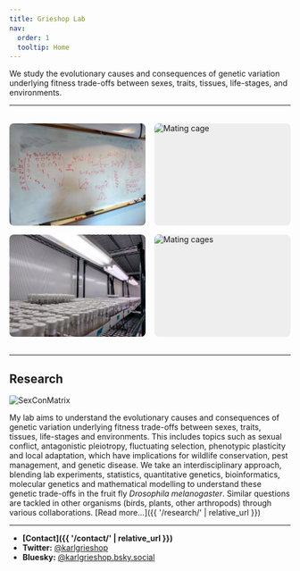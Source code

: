 ```yaml
---
title: Grieshop Lab
nav:
  order: 1
  tooltip: Home
---
```


We study the evolutionary causes and consequences of genetic variation underlying fitness trade-offs between sexes, traits, tissues, life-stages, and environments.

---

<style>
.image-grid {
  display: grid;
  grid-template-columns: 1fr 1fr;
  gap: 1rem;
  width: 100%;
  max-width: 1200px;
  margin: 2rem auto;
}
.image-grid .img-tile {
  aspect-ratio: 4/3; /* or 1/1 for square, or adjust as needed */
  width: 100%;
  overflow: hidden;
  border-radius: 8px;
  background: #eee;
  display: flex;
  align-items: center;
  justify-content: center;
}
.image-grid img {
  width: 100%;
  height: 100%;
  object-fit: cover;
  display: block;
}
@media (max-width: 700px) {
  .image-grid {
    grid-template-columns: 1fr;
  }
}
</style>

<div class="image-grid">
  <div class="img-tile">
    <img src="/images/Tania+equations.jpg" alt="Tania quantitative genetics equations">
  </div>
  <div class="img-tile">
    <img src="/images/IMG_0793.jpeg" alt="Mating cage">
  </div>
  <div class="img-tile">
    <img src="/images/Pure+DsRed+Ex.jpg" alt="Large genetic cross">
  </div>
  <div class="img-tile">
    <img src="/images/IMG_0795.jpeg" alt="Mating cages">
  </div>
</div>

---

## Research

![SexConMatrix](../images/SexConMatrix.png)

My lab aims to understand the evolutionary causes and consequences of genetic variation underlying fitness trade-offs between sexes, traits, tissues, life-stages and environments. This includes topics such as sexual conflict, antagonistic pleiotropy, fluctuating selection, phenotypic plasticity and local adaptation, which have implications for wildlife conservation, pest management, and genetic disease. We take an interdisciplinary approach, blending lab experiments, statistics, quantitative genetics, bioinformatics, molecular genetics and mathematical modelling to understand these genetic trade-offs in the fruit fly *Drosophila melanogaster*. Similar questions are tackled in other organisms (birds, plants, other arthropods) through various collaborations. [Read more...]({{ '/research/' | relative_url }})

---

- **[Contact]({{ '/contact/' | relative_url }})**
- **Twitter:** [@karlgrieshop](https://x.com/karlgrieshop)
- **Bluesky:** [@karlgrieshop.bsky.social](https://bsky.app/profile/karlgrieshop.bsky.social)


